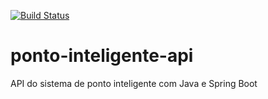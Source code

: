 
[![Build Status](https://travis-ci.org/douglasgmsantos/ponto-inteligente-api.svg?branch=master)](https://travis-ci.org/douglasgmsantos/ponto-inteligente-api)

# ponto-inteligente-api
API do sistema de ponto inteligente com Java e Spring Boot

